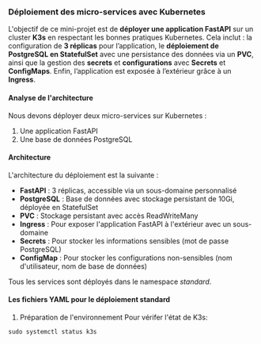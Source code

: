 ### Déploiement des micro-services avec Kubernetes

L'objectif de ce mini-projet est de **déployer une application FastAPI** sur un cluster **K3s** en respectant les bonnes pratiques Kubernetes. Cela inclut : la configuration de **3 réplicas** pour l’application, le **déploiement de PostgreSQL en StatefulSet** avec une persistance des données via un **PVC**, ainsi que la gestion des **secrets** et **configurations** avec **Secrets** et **ConfigMaps**. Enfin, l’application est exposée à l’extérieur grâce à un **Ingress**.

#### Analyse de l'architecture
Nous devons déployer deux micro-services sur Kubernetes :
1. Une application FastAPI
2. Une base de données PostgreSQL

#### Architecture

L'architecture du déploiement est la suivante :
* **FastAPI** : 3 réplicas, accessible via un sous-domaine personnalisé
* **PostgreSQL** : Base de données avec stockage persistant de 10Gi, déployée en StatefulSet
* **PVC** : Stockage persistant avec accès ReadWriteMany
* **Ingress** : Pour exposer l'application FastAPI à l'extérieur avec un sous-domaine
* **Secrets** : Pour stocker les informations sensibles (mot de passe PostgreSQL)
* **ConfigMap** : Pour stocker les configurations non-sensibles (nom d'utilisateur, nom de base
de données) 

Tous les services sont déployés dans le namespace _standard_.

#### Les fichiers YAML pour le déploiement standard

1. Préparation de l'environnement
Pour vérifer l'état de K3s:

```#bash
sudo systemctl status k3s
```